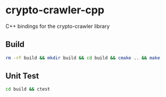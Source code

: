 # crypto-crawler-cpp

C++ bindings for the crypto-crawler library

## Build

```bash
rm -rf build && mkdir build && cd build && cmake .. && make
```

## Unit Test

```bash
cd build && ctest
```
